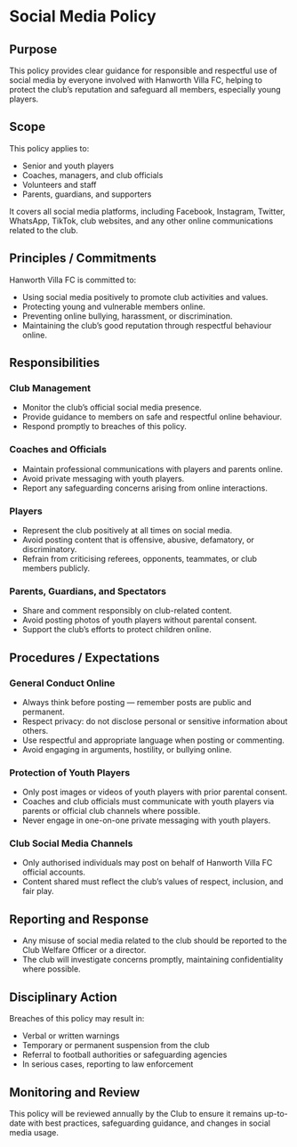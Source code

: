 # Social Media Policy

## Purpose

This policy provides clear guidance for responsible and respectful use of social media by everyone involved with Hanworth Villa FC, helping to protect the club’s reputation and safeguard all members, especially young players.

## Scope

This policy applies to:

- Senior and youth players
- Coaches, managers, and club officials
- Volunteers and staff
- Parents, guardians, and supporters

It covers all social media platforms, including Facebook, Instagram, Twitter, WhatsApp, TikTok, club websites, and any other online communications related to the club.

## Principles / Commitments

Hanworth Villa FC is committed to:

- Using social media positively to promote club activities and values.
- Protecting young and vulnerable members online.
- Preventing online bullying, harassment, or discrimination.
- Maintaining the club’s good reputation through respectful behaviour online.

## Responsibilities

### Club Management

- Monitor the club’s official social media presence.
- Provide guidance to members on safe and respectful online behaviour.
- Respond promptly to breaches of this policy.

### Coaches and Officials

- Maintain professional communications with players and parents online.
- Avoid private messaging with youth players.
- Report any safeguarding concerns arising from online interactions.

### Players

- Represent the club positively at all times on social media.
- Avoid posting content that is offensive, abusive, defamatory, or discriminatory.
- Refrain from criticising referees, opponents, teammates, or club members publicly.

### Parents, Guardians, and Spectators

- Share and comment responsibly on club-related content.
- Avoid posting photos of youth players without parental consent.
- Support the club’s efforts to protect children online.

## Procedures / Expectations

### General Conduct Online

- Always think before posting — remember posts are public and permanent.
- Respect privacy: do not disclose personal or sensitive information about others.
- Use respectful and appropriate language when posting or commenting.
- Avoid engaging in arguments, hostility, or bullying online.

### Protection of Youth Players

- Only post images or videos of youth players with prior parental consent.
- Coaches and club officials must communicate with youth players via parents or official club channels where possible.
- Never engage in one-on-one private messaging with youth players.

### Club Social Media Channels

- Only authorised individuals may post on behalf of Hanworth Villa FC official accounts.
- Content shared must reflect the club’s values of respect, inclusion, and fair play.

## Reporting and Response

- Any misuse of social media related to the club should be reported to the Club Welfare Officer or a director.
- The club will investigate concerns promptly, maintaining confidentiality where possible.

## Disciplinary Action

Breaches of this policy may result in:

- Verbal or written warnings
- Temporary or permanent suspension from the club
- Referral to football authorities or safeguarding agencies
- In serious cases, reporting to law enforcement

## Monitoring and Review

This policy will be reviewed annually by the Club to ensure it remains up-to-date with best practices, safeguarding guidance, and changes in social media usage.
